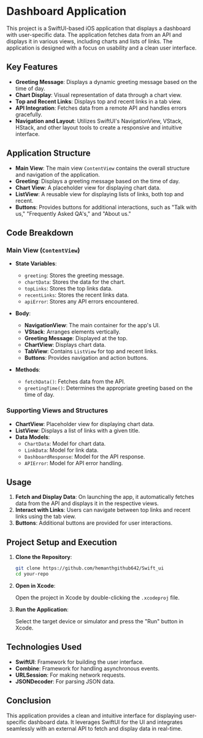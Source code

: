 # Dashboard Application

This project is a SwiftUI-based iOS application that displays a dashboard with user-specific data. The application fetches data from an API and displays it in various views, including charts and lists of links. The application is designed with a focus on usability and a clean user interface.

## Key Features

- **Greeting Message**: Displays a dynamic greeting message based on the time of day.
- **Chart Display**: Visual representation of data through a chart view.
- **Top and Recent Links**: Displays top and recent links in a tab view.
- **API Integration**: Fetches data from a remote API and handles errors gracefully.
- **Navigation and Layout**: Utilizes SwiftUI's NavigationView, VStack, HStack, and other layout tools to create a responsive and intuitive interface.

## Application Structure

- **Main View**: The main view `ContentView` contains the overall structure and navigation of the application.
- **Greeting**: Displays a greeting message based on the time of day.
- **Chart View**: A placeholder view for displaying chart data.
- **ListView**: A reusable view for displaying lists of links, both top and recent.
- **Buttons**: Provides buttons for additional interactions, such as "Talk with us," "Frequently Asked QA's," and "About us."

## Code Breakdown

### Main View (`ContentView`)

- **State Variables**:
  - `greeting`: Stores the greeting message.
  - `chartData`: Stores the data for the chart.
  - `topLinks`: Stores the top links data.
  - `recentLinks`: Stores the recent links data.
  - `apiError`: Stores any API errors encountered.

- **Body**:
  - **NavigationView**: The main container for the app's UI.
  - **VStack**: Arranges elements vertically.
  - **Greeting Message**: Displayed at the top.
  - **ChartView**: Displays chart data.
  - **TabView**: Contains `ListView` for top and recent links.
  - **Buttons**: Provides navigation and action buttons.

- **Methods**:
  - `fetchData()`: Fetches data from the API.
  - `greetingTime()`: Determines the appropriate greeting based on the time of day.

### Supporting Views and Structures

- **ChartView**: Placeholder view for displaying chart data.
- **ListView**: Displays a list of links with a given title.
- **Data Models**:
  - `ChartData`: Model for chart data.
  - `LinkData`: Model for link data.
  - `DashboardResponse`: Model for the API response.
  - `APIError`: Model for API error handling.

## Usage

1. **Fetch and Display Data**: On launching the app, it automatically fetches data from the API and displays it in the respective views.
2. **Interact with Links**: Users can navigate between top links and recent links using the tab view.
3. **Buttons**: Additional buttons are provided for user interactions.

## Project Setup and Execution

1. **Clone the Repository**:

    ```bash
    git clone https://github.com/hemanthgithub642/Swift_ui
    cd your-repo
    ```

2. **Open in Xcode**:
   
   Open the project in Xcode by double-clicking the `.xcodeproj` file.

3. **Run the Application**:

    Select the target device or simulator and press the "Run" button in Xcode.

## Technologies Used

- **SwiftUI**: Framework for building the user interface.
- **Combine**: Framework for handling asynchronous events.
- **URLSession**: For making network requests.
- **JSONDecoder**: For parsing JSON data.

## Conclusion

This application provides a clean and intuitive interface for displaying user-specific dashboard data. It leverages SwiftUI for the UI and integrates seamlessly with an external API to fetch and display data in real-time.


